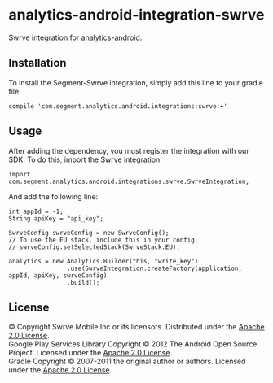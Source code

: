 analytics-android-integration-swrve
======================================

Swrve integration for [analytics-android](https://github.com/segmentio/analytics-android).

## Installation

To install the Segment-Swrve integration, simply add this line to your gradle file:

```
compile 'com.segment.analytics.android.integrations:swrve:+'
```

## Usage

After adding the dependency, you must register the integration with our SDK.  To do this, import the Swrve integration:


```
import com.segment.analytics.android.integrations.swrve.SwrveIntegration;
```

And add the following line:

```
int appId = -1;
String apiKey = "api_key";

SwrveConfig swrveConfig = new SwrveConfig();
// To use the EU stack, include this in your config.
// swrveConfig.setSelectedStack(SwrveStack.EU);

analytics = new Analytics.Builder(this, "write_key")
                .use(SwrveIntegration.createFactory(application, appId, apiKey, swrveConfig)
                .build();
```


License
-------
© Copyright Swrve Mobile Inc or its licensors. Distributed under the [Apache 2.0 License](LICENSE).  
Google Play Services Library Copyright © 2012 The Android Open Source Project. Licensed under the [Apache 2.0 License](http://www.apache.org/licenses/LICENSE-2.0).  
Gradle Copyright © 2007-2011 the original author or authors. Licensed under the [Apache 2.0 License](http://www.apache.org/licenses/LICENSE-2.0).
